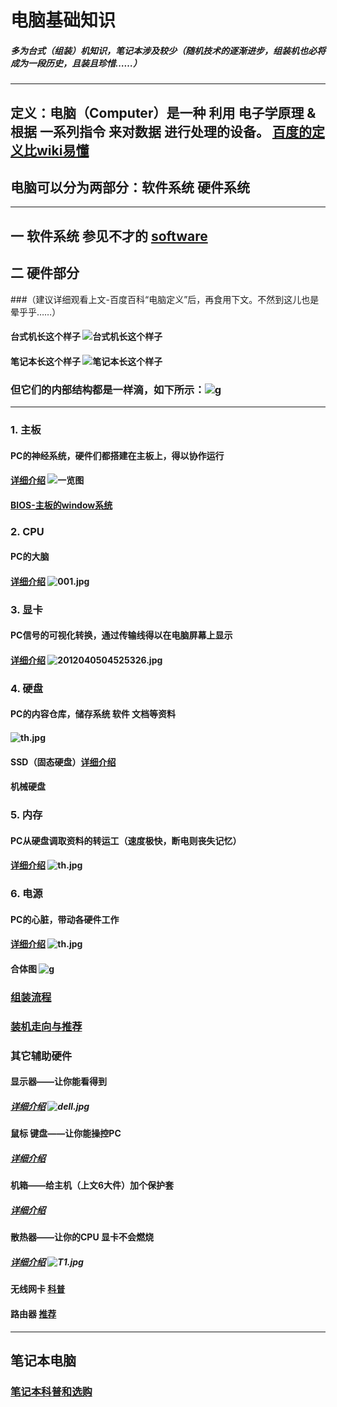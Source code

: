 # 电脑基础知识
##### 多为台式（组装）机知识，笔记本涉及较少（随机技术的逐渐进步，组装机也必将成为一段历史，且装且珍惜……）
***
## 定义：电脑（Computer）是一种 利用 电子学原理 & 根据 一系列指令 来对数据 进行处理的设备。 [百度的定义比wiki易懂](https://baike.baidu.com/item/%E7%94%B5%E8%84%91)
## 电脑可以分为两部分：软件系统  硬件系统
***

## 一 软件系统 参见不才的 [software](https://github.com/woshizhd/software)
## 二 硬件部分
###（建议详细观看上文-百度百科“电脑定义”后，再食用下文。不然到这儿也是晕乎乎……）
#### 台式机长这个样子 ![台式机长这个样子](https://i.loli.net/2018/10/14/5bc31a4196fa7.jpg)

#### 笔记本长这个样子 ![笔记本长这个样子](https://i.loli.net/2018/10/14/5bc31ab6ca5d6.jpg)

### 但它们的内部结构都是一样滴，如下所示：![g](https://i.loli.net/2018/10/14/5bc336b6a2764.jpg)


***

### 1. 主板 
#### PC的神经系统，硬件们都搭建在主板上，得以协作运行
#### [详细介绍](http://tieba.baidu.com/p/2742107388) ![一览图](https://i.loli.net/2018/10/14/5bc319bb4ebdc.jpg)
#### [BIOS-主板的window系统](https://www.bilibili.com/video/av32870815)

### 2. CPU 
#### PC的大脑
#### [详细介绍](https://www.bilibili.com/video/av28848071) ![001.jpg](https://i.loli.net/2018/10/14/5bc31bd5b3aae.jpg)

### 3. 显卡 
#### PC信号的可视化转换，通过传输线得以在电脑屏幕上显示
#### [详细介绍](http://tieba.baidu.com/p/3034371866) ![2012040504525326.jpg](https://i.loli.net/2018/10/14/5bc31c46c9837.jpg)


### 4. 硬盘
#### PC的内容仓库，储存系统 软件 文档等资料
#### ![th.jpg](https://i.loli.net/2018/10/14/5bc31caa257f6.jpg)
#### SSD（固态硬盘）[详细介绍](https://www.bilibili.com/video/av31584748)
#### 机械硬盘

### 5. 内存
#### PC从硬盘调取资料的转运工（速度极快，断电则丧失记忆）
#### [详细介绍](https://www.bilibili.com/video/av32045336) ![th.jpg](https://i.loli.net/2018/10/14/5bc31d216f715.jpg)

### 6. 电源
#### PC的心脏，带动各硬件工作
#### [详细介绍](https://www.bilibili.com/video/av29410982) ![th.jpg](https://i.loli.net/2018/10/14/5bc31da1d6b83.jpg)

#### 合体图 ![g](https://i.loli.net/2018/10/14/5bc3388a5d588.jpg)


###  [组装流程](http://tieba.baidu.com/p/2320809197)
### [装机走向与推荐](http://tieba.baidu.com/f?kw=%E7%94%B5%E8%84%91&ie=utf-8)



### 其它辅助硬件
#### 显示器——让你能看得到
##### [详细介绍](https://www.bilibili.com/video/av32580266) ![dell.jpg](https://i.loli.net/2018/10/14/5bc31e343c918.jpg)


#### 鼠标 键盘——让你能操控PC
##### [详细介绍]()

#### 机箱——给主机（上文6大件）加个保护套
##### [详细介绍]()

#### 散热器——让你的CPU 显卡不会燃烧
##### [详细介绍](https://www.bilibili.com/video/av30019967) ![T1.jpg](https://i.loli.net/2018/10/14/5bc31ebb69a86.jpg)

#### 无线网卡 [科普](https://post.smzdm.com/p/452690/)

#### 路由器 [推荐](https://zhuanlan.zhihu.com/p/41602094)


***
## 笔记本电脑
### [笔记本科普和选购](https://zhuanlan.zhihu.com/p/40181275)





